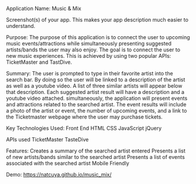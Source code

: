 Application Name: Music & Mix


Screenshot(s) of your app. This makes your app description much easier to understand.


Purpose:
The purpose of this application is to connect the user to upcoming music events/attractions while simultaneously presenting suggested artists/bands the user may also enjoy. 
The goal is to connect the user to new music experiences. This is achieved by using two popular APIs: TicketMaster and TastDive. 

Summary:
The user is prompted to type in their favorite artist into the search bar. By doing so the user will be linked to a description of the artist as well as a youtube video. A list of three similar artists will appear below that description. Each suggested artist result will have a description and a youtube video attached. simultaneously, the application will present events and attractions related to the searched artist. The event results will include a photo of the artist or event, the number of upcoming events, and a link to the Ticketmaster webpage where the user may purchase tickets. 


Key Technologies Used: Front End
HTML 
CSS
JavaScript
jQuery

APIs used
TicketMaster
TasteDive

Features: 
Creates a summary of the searched artist entered
Presents a list of new artists/bands similar to the searched artist
Presents a list of events associated with the searched artist
Mobile Friendly 

Demo:
https://natcuya.github.io/music_mix/
